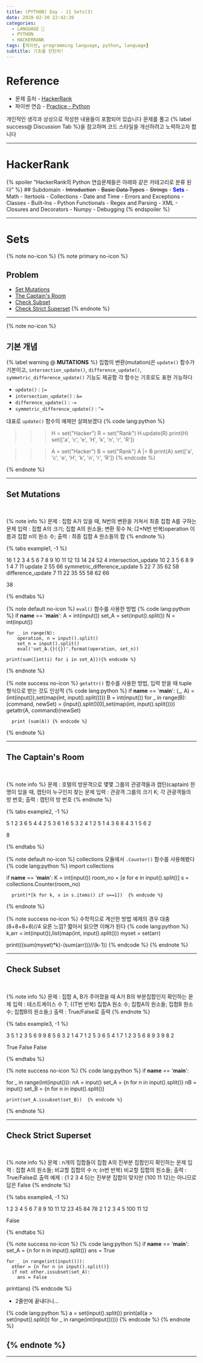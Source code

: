```yaml
---
title: (PYTHON) Day - 11 Sets(3)
date: 2020-02-30 22:42:39
categories:
  - LANGUAGE 🚀
  - PYTHON
  - HACKERRANK
tags: [파이썬, programming language, python, language]
subtitle: 기초를 탄탄히!
---
```


# Reference

- 문제 출처 - [HackerRank](https://www.hackerrank.com/dashboard)
- 파이썬 연습 - [Practice - Python](https://www.hackerrank.com/domains/python?filters%5Bstatus%5D%5B%5D=unsolved&badge_type=python)

개인적인 생각과 상상으로 작성한 내용들이 포함되어 있습니다
문제를 풀고 {% label success@ Discussion Tab %}을 참고하며 코드 스타일을 개선하려고 노력하고자 합니다

---

# HackerRank

{% spoiler "HackerRank의 Python 연습문제들은 아래와 같은 카테고리로 분류 된다" %} ## Subdomain - ~~Introduction~~ - ~~Basic Data Types~~ - ~~Strings~~ - <strong style="color:blue">Sets</strong> - Math - Itertools - Collections - Date and Time - Errors and Exceptions - Classes - Built-Ins - Python Functionals - Regex and Parsing - XML - Closures and Decorators - Numpy - Debugging
{% endspoiler %}

---

# Sets

{% note no-icon %}
{% note primary no-icon %}

## Problem

- [Set Mutations](#Set-Mutations)
- [The Captain's Room](#The-Captain’s-Room)
- [Check Subset](#Check-Subset)
- [Check Strict Superset](#Check-Strict-Superset)
  {% endnote %}

---

{% note no-icon %}

## 기본 개념

{% label warning @ **MUTATIONS** %}
집합의 변환(mutation)은 `update()` 함수가 기본이고,
`intersection_update()`, `difference_update()`, `symmetric_difference_update()` 기능도 제공함
각 함수는 기호로도 표현 가능하다

- `update()` : `|=`
- `intersection_update()` : `&=`
- `difference_update()` : `-=`
- `symmetric_difference_update()` : `^=`

대표로 `update()` 함수의 예제만 살펴보겠다
{% code lang:python %}

> > > H = set("Hacker")
> > > R = set("Rank")
> > > H.update(R)
> > > print(H)
> > > set(['a', 'c', 'e', 'H', 'k', 'n', 'r', 'R'])

> > > A = set("Hacker")
> > > B = set("Rank")
> > > A |= B
> > > print(A)
> > > set(['a', 'c', 'e', 'H', 'k', 'n', 'r', 'R']) {% endcode %}

{% endnote %}

---

## Set Mutations

</br>

{% note info %}
문제 : 집합 A가 있을 때, N번의 변환을 거쳐서 최종 집합 A를 구하는 문제
입력 : 집합 A의 크기; 집합 A의 원소들; 변환 횟수 N; (2\*N번 반복)operation 이름과 집합 n의 원소 수;
출력 : 최종 집합 A 원소들의 합
{% endnote %}

{% tabs example1, -1 %}

  <!-- tab INPUT @code -->

16
1 2 3 4 5 6 7 8 9 10 11 12 13 14 24 52
4
intersection_update 10
2 3 5 6 8 9 1 4 7 11
update 2
55 66
symmetric_difference_update 5
22 7 35 62 58
difference_update 7
11 22 35 55 58 62 66

  <!-- endtab -->

  <!-- tab OUTPUT @code -->

38

  <!-- endtab -->

{% endtabs %}

{% note default no-icon %}
`eval()` 함수를 사용한 방법
{% code lang:python %}
if **name** == '**main**':
A = int(input())
set_A = set(input().split())
N = int(input())

    for _ in range(N):
        operation, n = input().split()
        set_n = input().split()
        eval('set_A.{}({})'.format(operation, set_n))

    print(sum([int(i) for i in set_A])){% endcode %}

{% endnote %}

{% note success no-icon %}
`getattr()` 함수를 사용한 방법, 입력 받을 때 tuple 형식으로 받는 것도 인상적
{% code lang:python %}
if **name** == '**main**':
(_, A) = (int(input()),set(map(int, input().split())))
B = int(input())
for _ in range(B):
(command, newSet) = (input().split()[0],set(map(int, input().split())))
getattr(A, command)(newSet)

      print (sum(A)) {% endcode %}

{% endnote %}

---

## The Captain's Room

</br>

{% note info %}
문제 : 호텔의 방문객으로 몇몇 그룹의 관광객들과 캡틴(captain) 한명이 있을 때, 캡틴이 누구인지 찾는 문제
입력 : 관광객 그룹의 크기 K; 각 관광객들의 방 번호;
출력 : 캡틴의 방 번호
{% endnote %}

{% tabs example2, -1 %}

  <!-- tab INPUT @code -->

5
1 2 3 6 5 4 4 2 5 3 6 1 6 5 3 2 4 1 2 5 1 4 3 6 8 4 3 1 5 6 2

  <!-- endtab -->

  <!-- tab OUTPUT @code -->

8

  <!-- endtab -->

{% endtabs %}

{% note default no-icon %}
collections 모듈에서 `.Counter()` 함수를 사용해봤다
{% code lang:python %}
import collections

if **name** == '**main**':
K = int(input())
room_no = [e for e in input().split()]
s = collections.Counter(room_no)

      print(*[k for k, v in s.items() if v==1])  {% endcode %}

{% endnote %}

{% note success no-icon %}
수학적으로 계산한 방법
예제의 경우 대충 (8+8+8+8)//4 요론 느낌? 짧아서 읽으면 이해가 된다
{% code lang:python %}
k,arr = int(input()),list(map(int, input().split()))
myset = set(arr)

print(((sum(myset)\*k)-(sum(arr)))//(k-1)) {% endcode %}
{% endnote %}

---

## Check Subset

</br>

{% note info %}
문제 : 집합 A, B가 주어졌을 때 A가 B의 부분집합인지 확인하는 문제
입력 : 테스트케이스 수 T; {(T번 반복) 집합A 원소 수; 집합A의 원소들; 집합B 원소 수; 집합B의 원소들;}
출력 : True/False로 출력
{% endnote %}

{% tabs example3, -1 %}

  <!-- tab INPUT @code -->

3
5
1 2 3 5 6
9
9 8 5 6 3 2 1 4 7
1
2
5
3 6 5 4 1
7
1 2 3 5 6 8 9
3
9 8 2

  <!-- endtab -->

  <!-- tab OUTPUT @code -->

True
False
False

  <!-- endtab -->

{% endtabs %}

{% note success no-icon %}
{% code lang:python %}
if **name** == '**main**':

for \_ in range(int(input())):
nA = input()
set_A = {n for n in input().split()}
nB = input()
set_B = {n for n in input().split()}

    print(set_A.issubset(set_B))  {% endcode %}

{% endnote %}

---

## Check Strict Superset

</br>

{% note info %}
문제 : n개의 집합들이 집합 A의 진부분 집합인지 확인하는 문제
입력 : 집합 A의 원소들; 비교할 집합의 수 n; (n번 반복) 비교할 집합의 원소들;
출력 : True/False로 출력
예제 : {1 2 3 4 5}는 진부분 집합이 맞지만 {100 11 12}는 아니므로 답은 False
{% endnote %}

{% tabs example4, -1 %}

  <!-- tab INPUT @code -->

1 2 3 4 5 6 7 8 9 10 11 12 23 45 84 78
2
1 2 3 4 5
100 11 12

  <!-- endtab -->

  <!-- tab OUTPUT @code -->

False

  <!-- endtab -->

{% endtabs %}

{% note success no-icon %}
{% code lang:python %}
if **name** == '**main**':
set_A = {n for n in input().split()}
ans = True

    for _ in range(int(input())):
      other = {n for n in input().split()}
      if not other.issubset(set_A):
        ans = False

print(ans) {% endcode %}

- 2줄만에 끝내다니...

{% code lang:python %}
a = set(input().split())
print(all(a > set(input().split()) for \_ in range(int(input())))) {% endcode %}
{% endnote %}

## {% endnote %}

---
